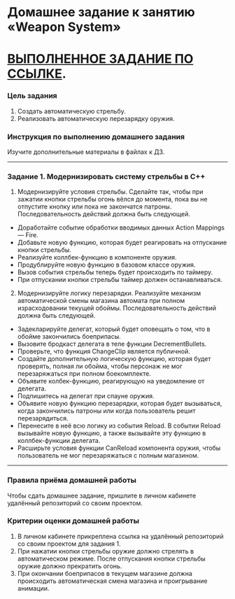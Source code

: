 # Домашнее задание к занятию «Weapon System»# <span style="color:red"> [ВЫПОЛНЕННОЕ ЗАДАНИЕ ПО ССЫЛКЕ](../05/LeaveMeAlone/)</span>.### Цель задания1. Создать автоматическую стрельбу.2. Реализовать автоматическую перезарядку оружия.### Инструкция по выполнению домашнего заданияИзучите дополнительные материалы в файлах к ДЗ.------### Задание 1. Модернизировать систему стрельбы в С++1. Модернизируйте условия стрельбы. Сделайте так, чтобы при зажатии кнопки стрельбы огонь вёлся до момента, пока вы не отпустите кнопку или пока не закончатся патроны. Последовательность действий должна быть следующей.* Доработайте событие обработки вводимых данных Action Mappings — Fire.* Добавьте новую функцию, которая будет реагировать на отпускание кнопки стрельбы.* Реализуйте коллбек-функцию в компоненте оружия.* Продублируйте новую функцию в базовом классе оружия.* Вызов события стрельбы теперь будет происходить по таймеру.* При отпускании кнопки стрельбы таймер должен останавливаться.2. Модернизируйте логику перезарядки. Реализуйте механизм автоматической смены магазина автомата при полном израсходовании текущей обоймы. Последовательность действий должна быть следующей.* Задекларируйте делегат, который будет оповещать о том, что в обойме закончились боеприпасы.* Вызовите бродкаст делегата в теле функции DecrementBullets.* Проверьте, что функция ChangeClip является публичной.* Создайте дополнительную логическую функцию, которая будет проверять, полная ли обойма, чтобы персонаж не мог перезаряжаться при полном боекомплекте.* Объявите колбек-функцию, реагирующую на уведомление от делегата.* Подпишитесь на делегат при спауне оружия.* Объявите новую функцию перезарядки, которая будет вызываться, когда закончились патроны или когда пользователь решит перезарядиться.* Перенесите в неё всю логику из события Reload. В событии Reload вызывайте новую функцию, а также вызывайте эту функцию в коллбек-функции делегата.* Расширьте условия функции CanReload компонента оружия, чтобы пользователь не мог перезаряжаться с полным магазином.------### Правила приёма домашней работыЧтобы сдать домашнее задание, пришлите в личном кабинете удалённый репозиторий со своим проектом.### Критерии оценки домашней работы1. В личном кабинете прикреплена ссылка на удалённый репозиторий со своим проектом для задания 1.2. При нажатии кнопки стрельбы оружие должно стрелять в автоматическом режиме. После отпускания кнопки стрельбы оружие должно прекратить огонь.3. При окончании боеприпасов в текущем магазине должна происходить автоматическая смена магазина и проигрывание анимации.